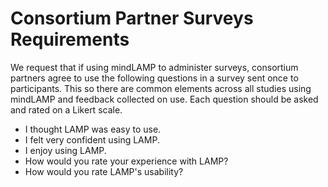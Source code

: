 # Consortium Partner Surveys Requirements

We request that if using mindLAMP to administer surveys, consortium partners agree to use the following questions in a survey sent once to participants. This so there are common elements across all studies using mindLAMP and feedback collected on use. Each question should be asked and rated on a Likert scale.

- I thought LAMP was easy to use.
- I felt very confident using LAMP.
- I enjoy using LAMP.
- How would you rate your experience with LAMP?
- How would you rate LAMP's usability?
